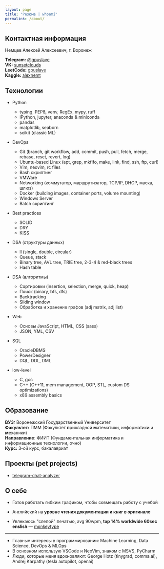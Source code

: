 ```yaml
---
layout: page
title: "Резюме | whoami"
permalink: /about/
---
```

## Контактная информация
Немцев Алексей Алексеевич, г. Воронеж  
  

**Telegram:** [@gpuslave](https://t.me/gpuslave)  
**VK:** [sunsetclouds](https://vk.com/sunsetclouds)  
**LeetCode:** [gpuslave](https://leetcode.com/gpuslave/)  
**Kaggle:** [alexnemt](https://www.kaggle.com/alexnemt)
<!-- **Habr-Career:** [whitedragonborn](https://career.habr.com/whitedragonborn)   -->
  

## Технологии

- Python
  - typing, PEP8, venv, RegEx, mypy, ruff
  - IPython, jupyter, anaconda & miniconda
  - pandas
  - matplotlib, seaborn
  - scikit (classic ML)

- DevOps
  - Git (branch, git workflow, add, commit, push, pull, fetch, merge, rebase, reset, revert, log)
  - Ubuntu-based Linux (apt, grep, mkfifo, make, link, find, ssh, ftp, curl)
  - Vim, neovim, rc files
  - Bash скриптинг
  - VMWare
  - Networking (коммутатор, маршрутизатор, TCP/IP, DHCP, маска, шлюз)
  - Docker (building images, container ports, volume mounting)
  - Windows Server
  - Batch скриптинг

- Best practices
  - SOLID
  - DRY
  - KISS

- DSA (структуры данных)
  - ll (single, double, circular)
  - Queue, stack
  - Binary tree, AVL tree, TRIE tree, 2-3-4 & red-black trees
  - Hash table

- DSA (алгоритмы)
  - Сортировки (insertion, selection, merge, quick, heap)
  - Поиск (binary, bfs, dfs)
  - Backtracking
  - Sliding window
  - Обработка и хранение графов (adj matrix, adj list)

- Web
  - Основы JavaScript, HTML, CSS (sass)
  - JSON, YML, CSV

- SQL
  - OracleDBMS
  - PowerDesigner
  - DQL, DDL, DML

- low-level
  - C, gcc
  - C++ (C++11, mem management, OOP, STL, custom DS optimizations)
  - x86 assembly basics

<!-- - Math (university)
  - 1.5 года математического анализа 
  - 1 год алгебры
  - 1.5 года дискретной математики и мат логики
  - 1 год теории вероятностей и математической статистики
  - 0.5 года методов оптимизаций вычислений -->
    
## Образование
**ВУЗ:** Воронежский Государственный Университет \
**Факультет:** ПММ (Факультет **п**рикладной **м**атематики, информатики и **м**еханики) \
**Направление:** ФИИТ (Фундаментальная информатика и информационные технологии, очно) \
**Курс:** 3-ой курс, бакалавриат
  
## Проекты (pet projects)
- [telegram-chat-analyzer](https://github.com/gpuslave/telegram-chat-analyzer) 

## О себе
  
- Готов работать гибким графиком, чтобы совмещать работу с учебой  

- Английский на **уровне чтения документации и книг в оригинале**  

- Увлекаюсь "слепой" печатью, avg 90wpm, **top 14% worldwide 60sec enslish** — [monkeytype](https://monkeytype.com/profile/sunsetclouds.)  

---

- Главные интересы в программировании: Machine Learning, Data Science, DevOps & MLOps
- В основном использую VSCode и NeoVim, знаком с MSVS, PyCharm
- Люди, которые меня вдохновляют: George Hotz (tinygrad, comma.ai), Andrej Karpathy (tesla autopilot, openai) 

<!-- [jekyll][jekyll-organization] /
[jekyll-organization]: https://github.com/jekyll -->
